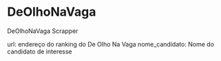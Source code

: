 # DeOlhoNaVaga
DeOlhoNaVaga Scrapper

url: endereço do ranking do De Olho Na Vaga
nome_candidato: Nome do candidato de interesse
